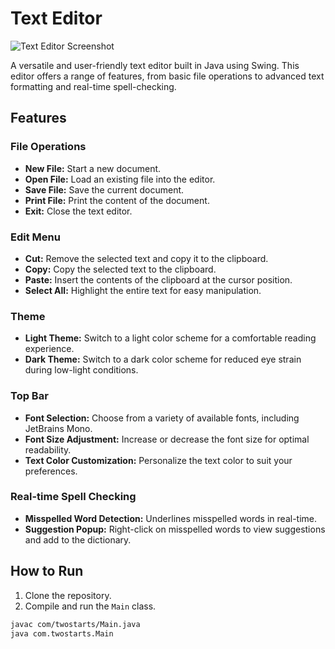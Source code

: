 # Text Editor

![Text Editor Screenshot](path/to/screenshot.png)

A versatile and user-friendly text editor built in Java using Swing. This editor offers a range of features, from basic file operations to advanced text formatting and real-time spell-checking.

## Features

### File Operations
- **New File:** Start a new document.
- **Open File:** Load an existing file into the editor.
- **Save File:** Save the current document.
- **Print File:** Print the content of the document.
- **Exit:** Close the text editor.

### Edit Menu
- **Cut:** Remove the selected text and copy it to the clipboard.
- **Copy:** Copy the selected text to the clipboard.
- **Paste:** Insert the contents of the clipboard at the cursor position.
- **Select All:** Highlight the entire text for easy manipulation.

### Theme
- **Light Theme:** Switch to a light color scheme for a comfortable reading experience.
- **Dark Theme:** Switch to a dark color scheme for reduced eye strain during low-light conditions.

### Top Bar
- **Font Selection:** Choose from a variety of available fonts, including JetBrains Mono.
- **Font Size Adjustment:** Increase or decrease the font size for optimal readability.
- **Text Color Customization:** Personalize the text color to suit your preferences.

### Real-time Spell Checking
- **Misspelled Word Detection:** Underlines misspelled words in real-time.
- **Suggestion Popup:** Right-click on misspelled words to view suggestions and add to the dictionary.

## How to Run

1. Clone the repository.
2. Compile and run the `Main` class.

```bash
javac com/twostarts/Main.java
java com.twostarts.Main
